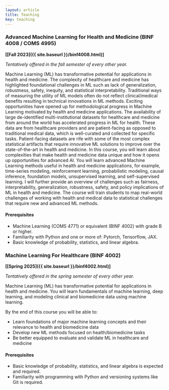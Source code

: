 ```yaml
---
layout: article
title: Teaching
key: teaching
---
```


### Advanced Machine Learning for Health and Medicine (BINF 4008 / COMS 4995)

**\[[Fall 2023]({{ site.baseurl }}/binf4008.html)\]**

*Tentatively offered in the fall semester of every other year.*

Machine Learning (ML) has transformative potential for applications in health and medicine. The complexity of healthcare and medicine has highlighted foundational challenges in ML such as lack of generalization, robustness, safety, inequity, and statistical interpretability. Traditional ways of measuring the utility of ML models often do not reflect clinical/medical benefits resulting in technical innovations in ML methods. Exciting opportunities have opened up for methodological progress in Machine Learning motivated by health and medicine applications. The availability of large de-identified multi-institutional datasets for healthcare and medicine from around the world has accelerated progress in ML for health. These data are from healthcare providers and are patient-facing as opposed to traditional medical data, which is well-curated and collected for specific tasks. Patient-facing datasets are rife with some of the most complex statistical artifacts that require innovative ML solutions to improve over the state-of-the-art in health and medicine. In this course, you will learn about complexities that make health and medicine data unique and how it opens up opportunities for advanced AI. You will learn advanced Machine Learning methods useful in health and medicine applications, for example, time-series modeling, reinforcement learning, probabilistic modeling, causal inference, foundation models, unsupervised learning, and self-supervised learning. I will further provide an overview of challenges such as fairness, interpretability, generalization, robustness, safety, and policy implications of ML in health and medicine. The course will train students to map real-world challenges of working with health and medical data to statistical challenges that require new and advanced ML methods.

#### Prerequisites

- Machine Learning (COMS 4771) or equivalent (BINF 4002) with grade B or higher.
- Familiarity with Python and one or more of: Pytorch, Tensorflow, JAX.
- Basic knowledge of probability, statistics, and linear algebra.

### Machine Learning For Healthcare (BINF 4002)

**\[[Spring 2025]({{ site.baseurl }}/binf4002.html)\]**

*Tentatively offered in the spring semester of every other year.*

Machine Learning (ML) has transformative potential for applications in health and medicine. You will learn fundamentals of machine learning, deep learning, and modeling clinical and biomedicine data using machine learning.

By the end of this course you will be able to:

- Learn foundations of major machine learning concepts and their relevance to health and biomedicine data
- Develop new ML methods focused on health/biomedicine tasks
- Be better equipped to evaluate and validate ML in healthcare and medicine

#### Prerequisites

- Basic knowledge of probability, statistics, and linear algebra is expected and required.
- Familiarity with programming with Python and versioning systems like Git is required.
